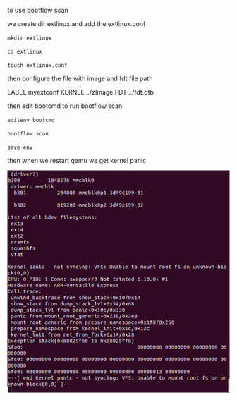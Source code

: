 to use bootflow scan 

we create dir extlinux and add the extlinux.conf 

`mkdir extlinux `

`cd extlinux`

`touch extlinux.conf`

then configure the file with image and fdt file path 

LABEL myextconf
    KERNEL ../zImage
    FDT ../fdt.dtb

then edit bootcmd to run bootflow scan 

`editenv bootcmd`

`bootflow scan`

`save env`

then when we restart qemu we get   kernel panic

![alt text](./images/kernelpanic.png)

